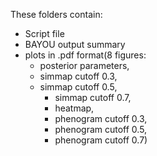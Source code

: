 These folders contain:
- Script file
- BAYOU output summary
- plots in .pdf format(8 figures:
	- posterior parameters,
	- simmap cutoff 0.3, 
	- simmap cutoff 0.5,
        - simmap cutoff 0.7,
        - heatmap,
        - phenogram cutoff 0.3,
        - phenogram cutoff 0.5,
        - phenogram cutoff 0.7)
